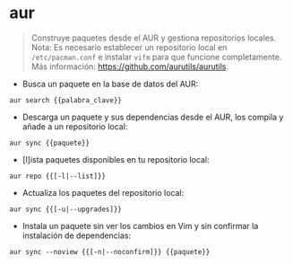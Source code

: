 # aur

> Construye paquetes desde el AUR y gestiona repositorios locales.
> Nota: Es necesario establecer un repositorio local en `/etc/pacman.conf` e instalar `vifm` para que funcione completamente.
> Más información: <https://github.com/aurutils/aurutils>.

- Busca un paquete en la base de datos del AUR:

`aur search {{palabra_clave}}`

- Descarga un paquete y sus dependencias desde el AUR, los compila y añade a un repositorio local:

`aur sync {{paquete}}`

- [l]ista paquetes disponibles en tu repositorio local:

`aur repo {{[-l|--list]}}`

- Actualiza los paquetes del repositorio local:

`aur sync {{[-u|--upgrades]}}`

- Instala un paquete sin ver los cambios en Vim y sin confirmar la instalación de dependencias:

`aur sync --noview {{[-n|--noconfirm]}} {{paquete}}`
